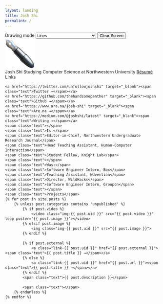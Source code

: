 ```yaml
---
layout: landing
title: Josh Shi
permalink: /
---
```


<div class="mode">
    <label for="draw">Drawing mode</label>
    <select name="draw">
        <option value="lines">Lines</option>
        <option value="arrows">Arrows</option>
        <option value="dots">Dots</option>
        <option value="twinkle">Twinkle</option>
        <option value="redacted">▇▇▇▇▇REDACTED▇▇▇▇▇</option>
        <option value="sheriff">🤠</option>
    </select>
    <input type="button" name="reset" value="Clear Screen">
</div>
<div class="pen">
    <img src="/assets/images/pen-96.png" alt="pen">
</div>
<div>
    <span class="text"></span>
    <span class="text"></span>
    <span class="text"></span>
    <span class="text">Josh Shi</span>
    <span class="text">Studying Computer Science at Northwestern University</span>
    <a href="/assets/images/shi-josh-web.pdf" target="_blank"><span class="text">Résumé</span></a>
    <span class="text"></span>
    <span class="text">Links</span>

    <a href="https://twitter.com/unfollowjoshshi" target="_blank"><span class="text">Twitter →</span></a>
    <a href="https://github.com/thehandsomepanther" target="_blank"><span class="text">Github →</span></a>
    <a href="https://www.are.na/josh-shi" target="_blank"><span class="text">Are.na →</span></a>
    <a href="https://medium.com/@joshshi/latest" target="_blank"><span class="text">Writing →</span></a>
    <span class="text"></span>
    <span class="text">Is:</span>
    <span class="text">Editor-in-Chief, Northwestern Undergraduate Research Journal</span>
    <span class="text">Head Teaching Assistant, Human-Computer Interaction</span>
    <span class="text">Student Fellow, Knight Lab</span>
    <span class="text"></span>
    <span class="text">Was:</span>
    <span class="text">Software Engineer Intern, Box</span>
    <span class="text">Teaching Assistant, NUvention</span>
    <span class="text">Director, WildHacks</span>
    <span class="text">Software Engineer Intern, Groupon</span>
    <span class="text"></span>
    <span class="text">Projects</span>
    {% for post in site.posts %}
        {% unless post.categories contains 'unpublished' %}
            {% if post.video %}
                <video class="img-{{ post.uid }}" src="{{ post.video }}" loop poster="{{ post.image }}"></video>
            {% elsif post.image %}
                <img class="img-{{ post.uid }}" src="{{ post.image }}">
            {% endif %}

            {% if post.external %}
                <a class="link-{{ post.uid }}" href="{{ post.external }}"><span class="text">{{ post.title }} →</span></a>
            {% else %}
                <a class="link-{{ post.uid }}" href="{{ post.url }}"><span class="text">{{ post.title }} →</span></a>
            {% endif %}
            <span class="text">{{ post.description }}</span>

            <span class="text"></span>
        {% endunless %}
    {% endfor %}
</div>
<div class="canvas">

</div>

<script src="scripts/index.js"></script>
